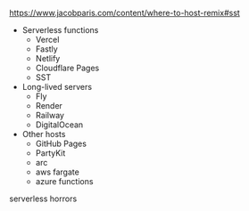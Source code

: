 https://www.jacobparis.com/content/where-to-host-remix#sst

- Serverless functions
  - Vercel
  - Fastly
  - Netlify
  - Cloudflare Pages
  - SST
- Long-lived servers
  - Fly
  - Render
  - Railway
  - DigitalOcean
- Other hosts
  - GitHub Pages
  - PartyKit
  - arc
  - aws fargate
  - azure functions

serverless horrors